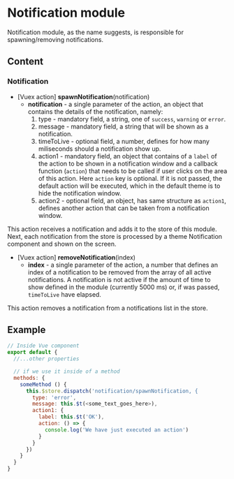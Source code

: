 # Notification module

Notification module, as the name suggests, is responsible for spawning/removing notifications.

## Content

### Notification
- [Vuex action] **spawnNotification**(notification)
  * **notification** - a single parameter of the action, an object that contains the details of the notification, namely:
    1. type - mandatory field, a string, one of `success`, `warning` or `error`.
    2. message - mandatory field, a string that will be shown as a notification.
    3. timeToLive - optional field, a number, defines for how many miliseconds should a notification show up.
    4. action1 - mandatory field, an object that contains of a `label` of the action to be shown in a notification window and a callback function (`action`) that needs to be called if user clicks on the area of this action. Here `action` key is optional. If it is not passed, the default action will be executed, which in the default theme is to hide the notification window.
    5. action2 - optional field, an object, has same structure as `action1`, defines another action that can be taken from a notification window.

This action receives a notification and adds it to the store of this module. Next, each notification from the store is processed by a theme Notification component and shown on the screen.

- [Vuex action] **removeNotification**(index)
  * **index** - a single parameter of the action, a number that defines an index of a notification to be removed from the array of all active notifications. A notification is not active if the amount of time to show defined in the module (currently 5000 ms) or, if was passed, `timeToLive` have elapsed.

This action removes a notification from a notifications list in the store.

## Example

````javascript
// Inside Vue component
export default {
  //...other properties

  // if we use it inside of a method
  methods: {
    someMethod () {
      this.$store.dispatch('notification/spawnNotification, {
        type: 'error',
        message: this.$t(<some_text_goes_here>),
        action1: {
          label: this.$t('OK'),
          action: () => {
            console.log('We have just executed an action')
          }
        }
      })
    }
  }
}
````
